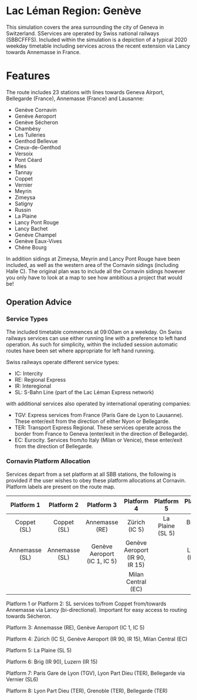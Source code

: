 # Lac Léman Region: Genève
This simulation covers the area surrounding the city of Geneva in Switzerland. SServices are operated by Swiss national railways (SBBCFFFS). Included within the simulation is a depiction of a typical 2020 weekday timetable including services across the recent extension via Lancy towards Annemasse in France.

# Features
The route includes 23 stations with lines towards Geneva Airport, Bellegarde (France), Annemasse (France) and Lausanne:

- Genève Cornavin
- Genève Aeroport
- Genève Sécheron
- Chambésy
- Les Tuileries
- Genthod Bellevue
- Creux-de-Genthod
- Versoix
- Pont Céard
- Mies
- Tannay
- Coppet
- Vernier
- Meyrin
- Zimeysa
- Satigny
- Russin
- La Plaine
- Lancy Pont Rouge
- Lancy Bachet
- Genève Champel
- Genève Eaux-Vives
- Chêne Bourg

In addition sidings at Zimeysa, Meyrin and Lancy Pont Rouge have been included, as well as the western area of the Cornavin sidings (including Halle C). The original plan was to include all the Cornavin sidings however you only have to look at a map to see how ambitious a project that would be!

## Operation Advice

### Service Types

The included timetable commences at 09:00am on a weekday. On Swiss railways services can use either running line with a preference to left hand operation. As such for simplicity, within the included session automatic routes have been set where appropriate for left hand running.

Swiss railways operate different service types:

- IC: Intercity
- RE: Regional Express
- IR: Interegional
- SL: S-Bahn Line (part of the Lac Léman Express network)

with additional services also operated by international operating companies:

- TGV: Express services from France (Paris Gare de Lyon to Lausanne). These enter/exit from the direction of either Nyon or Bellegarde.
- TER: Transport Express Regional. These services operate across the border from France to Geneva (enter/exit in the direction of Bellegarde).
- EC: Eurocity. Services from/to Italy (Milan or Venice), these enter/exit from the direction of Bellegarde.

### Cornavin Platform Allocation

Services depart from a set platform at all SBB stations, the following is provided if the user wishes to obey these platform allocations at Cornavin. Platform labels are present on the route map. 

| Platform 1       | Platform 2           | Platform 3  | Platform 4 | Platform 5 | Platform 6 | Platform 7 | Platform 8 |
| :--------------: | :----------------: | :----------:| :--------: | :--------: | :--------: | :--------: | :--------: |
| Coppet  (SL)     | Coppet (SL)   | Annemasse (RE) | Zürich (IC 5) | La Plaine (SL 5) | Brig (IR 90) | Paris Gare de Lyon (TGV) | Lyon Part Dieu (TER) |
| Annemasse (SL)   | Annemasse (SL) | Genève Aeroport (IC 1, IC 5) | Genève Aeroport (IR 90, IR 15) | | Luzern (IR 15) | Lyon Part Dieu (TER) | Grenoble (TER) |
| | | | Milan Central (EC) | | | Bellegarde (SL6) | Bellegarde (TER) |

Platform 1 or Platform 2: SL services to/from Coppet from/towards Annemasse via Lancy (bi-directional). Important for easy access to routing towards Sécheron.

Platform 3: Annemasse (RE), Genève Aeroport (IC 1, IC 5)

Platform 4: Zürich (IC 5), Genève Aeroport (IR 90, IR 15), Milan Central (EC)

Platform 5: La Plaine (SL 5)

Platform 6: Brig (IR 90), Luzern (IR 15)

Platform 7: Paris Gare de Lyon (TGV), Lyon Part Dieu (TER), Bellegarde via Vernier (SL6)

Platform 8: Lyon Part Dieu (TER), Grenoble (TER), Bellegarde (TER)
